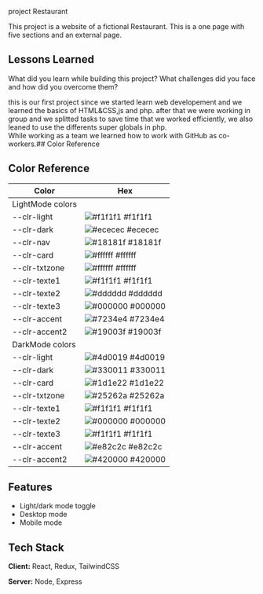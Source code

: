 project Restaurant 

This project is a website of a fictional Restaurant. 
This is a one page with five sections and an external page.

## Lessons Learned

What did you learn while building this project? What challenges did you face and how did you overcome them?

this is our first project since we started learn web developement and we learned the basics of HTML&CSS,js and php.
after that we were working in group and we splitted tasks to save time that we worked efficiently,
we also leaned to use the differents super globals in php.   
While working as a team we learned how to work with GitHub as co-workers.## Color Reference

## Color Reference

| Color             | Hex                                                                |
| ----------------- | ------------------------------------------------------------------ |
|LightMode colors||
| --clr-light | ![#f1f1f1](https://via.placeholder.com/10/f1f1f1?text=+) #f1f1f1 |
| --clr-dark | ![#ececec](https://via.placeholder.com/10/ececec?text=+) #ececec |
| --clr-nav | ![#18181f](https://via.placeholder.com/10/18181f?text=+) #18181f |
| --clr-card | ![#ffffff](https://via.placeholder.com/10/ffffff?text=+) #ffffff |
| --clr-txtzone  | ![#ffffff](https://via.placeholder.com/10/ffffff?text=+) #ffffff |
| --clr-texte1 | ![#f1f1f1](https://via.placeholder.com/10/f1f1f1?text=+) #f1f1f1 |
| --clr-texte2 | ![#dddddd](https://via.placeholder.com/10/dddddd?text=+) #dddddd |
| --clr-texte3  | ![#000000](https://via.placeholder.com/10/000000?text=+) #000000 |
| --clr-accent | ![#7234e4](https://via.placeholder.com/10/7234e4?text=+) #7234e4 |
| --clr-accent2 | ![#19003f](https://via.placeholder.com/10/19003f?text=+) #19003f |
|DarkMode colors||
| --clr-light  | ![#4d0019](https://via.placeholder.com/10/4d0019?text=+) #4d0019 |
| --clr-dark  | ![#330011](https://via.placeholder.com/10/330011?text=+) #330011 |
| --clr-card | ![#1d1e22](https://via.placeholder.com/10/1d1e22?text=+) #1d1e22 |
| --clr-txtzone | ![#25262a](https://via.placeholder.com/10/25262a?text=+) #25262a |
| --clr-texte1 | ![#f1f1f1](https://via.placeholder.com/10/f1f1f1?text=+) #f1f1f1 |
| --clr-texte2 | ![#000000](https://via.placeholder.com/10/000000?text=+) #000000 |
| --clr-texte3  | ![#f1f1f1](https://via.placeholder.com/10/f1f1f1?text=+) #f1f1f1 |
| --clr-accent | ![#e82c2c](https://via.placeholder.com/10/e82c2c?text=+) #e82c2c |
| --clr-accent2 | ![#420000](https://via.placeholder.com/10/420000?text=+) #420000 |

## Features

- Light/dark mode toggle
- Desktop mode
- Mobile mode


## Tech Stack

**Client:** React, Redux, TailwindCSS

**Server:** Node, Express




